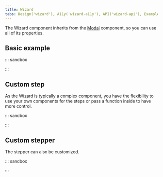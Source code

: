```yaml
---
title: Wizard
tabs: Design('wizard'), A11y('wizard-a11y'), API('wizard-api'), Example('wizard-code'), Changelog('wizard-changelog')
---
```


The Wizard component inherits from the [Modal](/components/modal/modal-api) component, so you can use all of its properties.

## Basic example

::: sandbox

<script lang="tsx" src="examples/basic_example.tsx"></script>

:::

## Custom step

As the Wizard is typically a complex component, you have the flexibility to use your own components for the steps or pass a function inside to have more control.

::: sandbox

<script lang="tsx" src="examples/custom_step.tsx"></script>

:::

## Custom stepper

The stepper can also be customized.

::: sandbox

<script lang="tsx" src="examples/custom_stepper.tsx"></script>

:::
